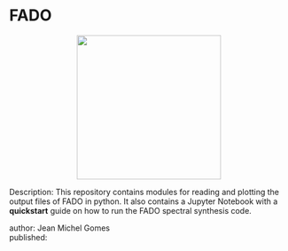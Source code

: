 # FADO

<p align="center">
  <img align="center" src="http://spectralsynthesis.org/uploads/7/4/2/7/74273751/fado-logo-f-01.png" width="260">
</p>

Description: This repository contains modules for reading and plotting the output files of FADO in python. It also contains a Jupyter Notebook with a <b>quickstart</b> guide on how to run the FADO spectral synthesis code.

author: Jean Michel Gomes<br>
published:
